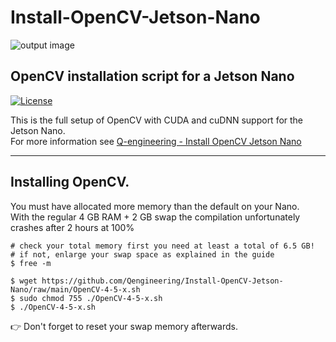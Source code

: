 # Install-OpenCV-Jetson-Nano
![output image]( https://qengineering.eu/images/LogoOpenJetsonGitHub.webp )

## OpenCV installation script for a Jetson Nano

[![License](https://img.shields.io/badge/License-BSD%203--Clause-blue.svg)](https://opensource.org/licenses/BSD-3-Clause)<br/>

This is the full setup of OpenCV with CUDA and cuDNN support for the Jetson Nano.<br/>
For more information see [Q-engineering - Install OpenCV Jetson Nano](https://qengineering.eu/install-opencv-4.5-on-jetson-nano.html)

------------

## Installing OpenCV.
You must have allocated more memory than the default on your Nano.<br/>
With the regular 4 GB RAM + 2 GB swap the compilation unfortunately crashes after 2 hours at 100%
```
# check your total memory first you need at least a total of 6.5 GB!
# if not, enlarge your swap space as explained in the guide
$ free -m

$ wget https://github.com/Qengineering/Install-OpenCV-Jetson-Nano/raw/main/OpenCV-4-5-x.sh
$ sudo chmod 755 ./OpenCV-4-5-x.sh
$ ./OpenCV-4-5-x.sh
```
:point_right: Don't forget to reset your swap memory afterwards.
